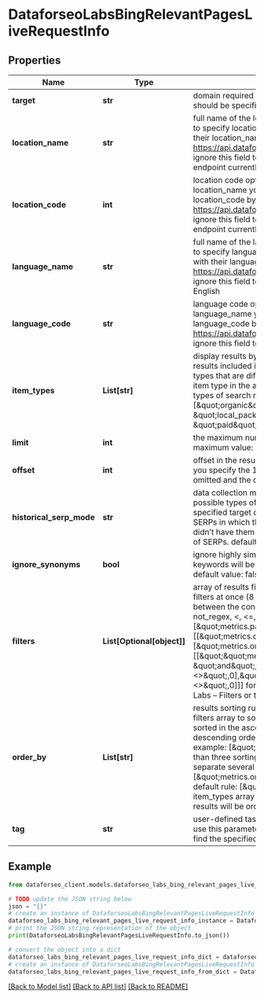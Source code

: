 # DataforseoLabsBingRelevantPagesLiveRequestInfo


## Properties

Name | Type | Description | Notes
------------ | ------------- | ------------- | -------------
**target** | **str** | domain required field the domain name of the target website the domain should be specified without https:// and www. | [optional] 
**location_name** | **str** | full name of the location optional field if you use this field, you don’t need to specify location_code you can receive the list of available locations with their location_name by making a separate request to https://api.dataforseo.com/v3/dataforseo_labs/locations_and_languages; ignore this field to get the results for all available locations; Note: this endpoint currently supports the US location only; example: United States | [optional] 
**location_code** | **int** | location code optional field if you use this field, you don’t need to specify location_name you can receive the list of available locations with their location_code by making a separate request to https://api.dataforseo.com/v3/dataforseo_labs/locations_and_languages; ignore this field to get the results for all available locations; Note: this endpoint currently supports the US location only; example: 2840 | [optional] 
**language_name** | **str** | full name of the language optional field if you use this field, you don’t need to specify language_code you can receive the list of available languages with their language_name by making a separate request to the https://api.dataforseo.com/v3/dataforseo_labs/locations_and_languages ignore this field to get the results for all available languages example: English | [optional] 
**language_code** | **str** | language code optional field if you use this field, you don’t need to specify language_name you can receive the list of available languages with their language_code by making a separate request to the https://api.dataforseo.com/v3/dataforseo_labs/locations_and_languages ignore this field to get the results for all available languages example: en | [optional] 
**item_types** | **List[str]** | display results by item type optional field indicates the type of search results included in the response Note: if the item_types array contains item types that are different from organic, the results will be ordered by the first item type in the array; you will not be able to sort and filter results by the types of search results not included in the response; possible values: [\&quot;organic\&quot;, \&quot;paid\&quot;, \&quot;featured_snippet\&quot;, \&quot;local_pack\&quot;] default value: [\&quot;organic\&quot;, \&quot;paid\&quot;, \&quot;featured_snippet\&quot;, \&quot;local_pack\&quot;] | [optional] 
**limit** | **int** | the maximum number of returned pages optional field default value: 100 maximum value: 1000 | [optional] 
**offset** | **int** | offset in the results array of returned pages optional field default value: 0 if you specify the 10 value, the first ten pages in the results array will be omitted and the data will be provided for the successive pages | [optional] 
**historical_serp_mode** | **str** | data collection mode optional field you can use this field to filter the results; possible types of filtering: live — return metrics for SERPs in which the specified target currently has ranking results; lost — return metrics for SERPs in which the specified target had previously had ranking results, but didn’t have them during the last check; all — return metrics for both types of SERPs. default value: live | [optional] 
**ignore_synonyms** | **bool** | ignore highly similar keywords optional field if set to true, only core keywords will be returned, all highly similar keywords will be excluded; default value: false | [optional] 
**filters** | **List[Optional[object]]** | array of results filtering parameters optional field you can add several filters at once (8 filters maximum) you should set a logical operator and, or between the conditions the following operators are supported: regex, not_regex, &lt;, &lt;&#x3D;, &gt;, &gt;&#x3D;, &#x3D;, &lt;&gt;, in, not_in, match, not_match example: [\&quot;metrics.paid.count\&quot;,\&quot;&gt;\&quot;,0] [[\&quot;metrics.organic.count\&quot;,\&quot;&gt;\&quot;,50],\&quot;and\&quot;,[\&quot;metrics.organic.pos_1\&quot;,\&quot;&lt;&gt;\&quot;,0]] [[\&quot;\&quot;metrics.organic.count\&quot;,\&quot;&gt;\&quot;,50\&quot;], \&quot;and\&quot;, [[\&quot;metrics.organic.pos_1\&quot;,\&quot;&lt;&gt;\&quot;,0],\&quot;or\&quot;,[\&quot;metrics.organic.pos_2_3\&quot;,\&quot;&lt;&gt;\&quot;,0]]] for more information about filters, please refer to Dataforseo Labs – Filters or this help center guide | [optional] 
**order_by** | **List[str]** | results sorting rules optional field you can use the same values as in the filters array to sort the results possible sorting types: asc – results will be sorted in the ascending order desc – results will be sorted in the descending order you should use a comma to specify a sorting type example: [\&quot;metrics.paid.etv,asc\&quot;] Note: you can set no more than three sorting rules in a single request you should use a comma to separate several sorting rules example: [\&quot;metrics.organic.etv,desc\&quot;,\&quot;metrics.paid.count,asc\&quot;] default rule: [\&quot;metrics.organic.count,desc\&quot;] Note: if the item_types array contains item types that are different from organic, the results will be ordered by the first item type in the array | [optional] 
**tag** | **str** | user-defined task identifier optional field the character limit is 255 you can use this parameter to identify the task and match it with the result you will find the specified tag value in the data object of the response | [optional] 

## Example

```python
from dataforseo_client.models.dataforseo_labs_bing_relevant_pages_live_request_info import DataforseoLabsBingRelevantPagesLiveRequestInfo

# TODO update the JSON string below
json = "{}"
# create an instance of DataforseoLabsBingRelevantPagesLiveRequestInfo from a JSON string
dataforseo_labs_bing_relevant_pages_live_request_info_instance = DataforseoLabsBingRelevantPagesLiveRequestInfo.from_json(json)
# print the JSON string representation of the object
print(DataforseoLabsBingRelevantPagesLiveRequestInfo.to_json())

# convert the object into a dict
dataforseo_labs_bing_relevant_pages_live_request_info_dict = dataforseo_labs_bing_relevant_pages_live_request_info_instance.to_dict()
# create an instance of DataforseoLabsBingRelevantPagesLiveRequestInfo from a dict
dataforseo_labs_bing_relevant_pages_live_request_info_from_dict = DataforseoLabsBingRelevantPagesLiveRequestInfo.from_dict(dataforseo_labs_bing_relevant_pages_live_request_info_dict)
```
[[Back to Model list]](../README.md#documentation-for-models) [[Back to API list]](../README.md#documentation-for-api-endpoints) [[Back to README]](../README.md)


